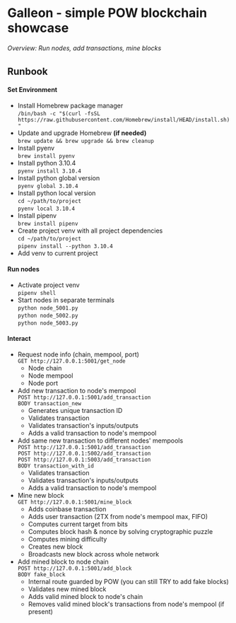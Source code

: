 # Galleon - simple POW blockchain showcase
###### Overview: Run nodes, add transactions, mine blocks

## Runbook
#### Set Environment
- Install Homebrew package manager  
    `/bin/bash -c "$(curl -fsSL https://raw.githubusercontent.com/Homebrew/install/HEAD/install.sh)"`  
- Update and upgrade Homebrew **(if needed)**  
    `brew update && brew upgrade && brew cleanup`  
- Install pyenv  
    `brew install pyenv`  
- Install python 3.10.4  
    `pyenv install 3.10.4`  
- Install python global version  
    `pyenv global 3.10.4`  
- Install python local version  
    `cd ~/path/to/project`  
    `pyenv local 3.10.4`
- Install pipenv  
    `brew install pipenv`  
- Create project venv with all project dependencies  
    `cd ~/path/to/project`  
    `pipenv install --python 3.10.4`  
- Add venv to current project  

#### Run nodes
- Activate project venv  
    `pipenv shell`  
- Start nodes in separate terminals  
    `python node_5001.py`  
    `python node_5002.py`  
    `python node_5003.py`  


#### Interact
- Request node info (chain, mempool, port)  
    `GET http://127.0.0.1:5001/get_node`  
  - Node chain  
  - Node mempool  
  - Node port  
- Add new transaction to node's mempool  
    `POST http://127.0.0.1:5001/add_transaction`  
    `BODY transaction_new`  
  - Generates unique transaction ID  
  - Validates transaction  
  - Validates transaction's inputs/outputs  
  - Adds a valid transaction to node's mempool  
- Add same new transaction to different nodes' mempools  
    `POST http://127.0.0.1:5001/add_transaction`  
    `POST http://127.0.0.1:5002/add_transaction`  
    `POST http://127.0.0.1:5003/add_transaction`  
    `BODY transaction_with_id`  
  - Validates transaction  
  - Validates transaction's inputs/outputs
  - Adds a valid transaction to node's mempool  
- Mine new block  
    `GET http://127.0.0.1:5001/mine_block`  
  - Adds coinbase transaction  
  - Adds user transaction (2TX from node's mempool max, FIFO)  
  - Computes current target from bits  
  - Computes block hash & nonce by solving cryptographic puzzle  
  - Computes mining difficulty  
  - Creates new block  
  - Broadcasts new block across whole network  
- Add mined block to node chain  
    `POST http://127.0.0.1:5001/add_block`  
    `BODY fake_block`  
  - Internal route guarded by POW (you can still TRY to add fake blocks)  
  - Validates new mined block  
  - Adds valid mined block to node's chain  
  - Removes valid mined block's transactions from node's mempool (if present)  


